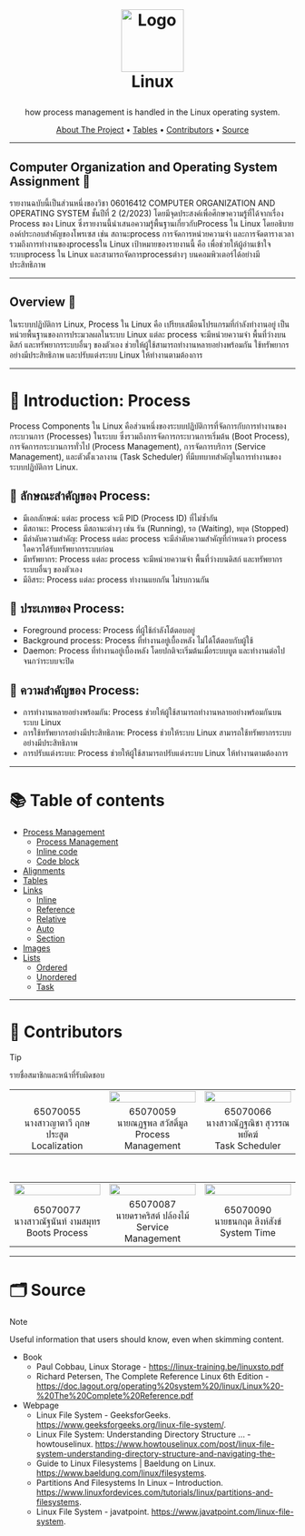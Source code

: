 <!-- LOGO -->
<br />
<h1>
<p align="center">
  <img src="https://cdn-icons-png.flaticon.com/512/518/518713.png" alt="Logo" width="auto" height="110">
  <br>Linux
</h1>
  <p align="center">
    how process management is handled in the Linux operating system.
    <br />
    </p>
</p>
<p align="center">
  <a href="#about">About The Project</a> •
  <a href="#table">Tables</a> •
  <a href="#contributors">Contributors</a> •
  <a href="#source">Source</a>
</p>  

---

<a id="about"></a>
## Computer Organization and Operating System Assignment  :pushpin:
รายงานฉบับนี้เป็นส่วนหนึ่งของวิชา 06016412 COMPUTER ORGANIZATION AND OPERATING SYSTEM ชั้นปีที่ 2 (2/2023) โดยมีจุดประสงค์เพื่อศึกษาความรู้ที่ได้จากเรื่อง Process ของ Linux ซึ่งรายงานนี้นำเสนอความรู้พื้นฐานเกี่ยวกับProcess ใน Linux โดยอธิบายองค์ประกอบสำคัญของโพรเซส เช่น สถานะprocess การจัดการหน่วยความจำ และการจัดตารางเวลา รวมถึงการทำงานของprocessใน Linux เป้าหมายของรายงานนี้ คือ เพื่อช่วยให้ผู้อ่านเข้าใจระบบprocess ใน Linux และสามารถจัดการprocessต่างๆ บนคอมพิวเตอร์ได้อย่างมีประสิทธิภาพ

---

<a id="overview"></a>
## Overview :pushpin:
ในระบบปฏิบัติการ Linux,  Process ใน Linux คือ เปรียบเสมือนโปรแกรมที่กำลังทำงานอยู่ เป็นหน่วยพื้นฐานของการประมวลผลในระบบ Linux แต่ละ process จะมีหน่วยความจำ พื้นที่ว่างบนดิสก์ และทรัพยากรระบบอื่นๆ ของตัวเอง ช่วยให้ผู้ใช้สามารถทำงานหลายอย่างพร้อมกัน ใช้ทรัพยากรอย่างมีประสิทธิภาพ และปรับแต่งระบบ Linux ให้ทำงานตามต้องการ

---

<a id="introduction"></a>
# :round_pushpin: Introduction: Process
Process Components ใน Linux
คือส่วนหนึ่งของระบบปฏิบัติการที่จัดการกับการทำงานของกระบวนการ (Processes) ในระบบ ซึ่งรวมถึงการจัดการกระบวนการเริ่มต้น (Boot Process), การจัดการกระบวนการทั่วไป (Process Management), การจัดการบริการ (Service Management), และตัวตั้งเวลางาน (Task Scheduler) ที่มีบทบาทสำคัญในการทำงานของระบบปฏิบัติการ Linux.


## :paperclip: ลักษณะสำคัญของ Process:
- มีเอกลักษณ์: แต่ละ process จะมี PID (Process ID) ที่ไม่ซ้ำกัน
- มีสถานะ: Process มีสถานะต่างๆ เช่น รัน (Running), รอ (Waiting), หยุด (Stopped)
- มีลำดับความสำคัญ: Process แต่ละ process จะมีลำดับความสำคัญที่กำหนดว่า process ใดควรได้รับทรัพยากรระบบก่อน
- มีทรัพยากร: Process แต่ละ process จะมีหน่วยความจำ พื้นที่ว่างบนดิสก์ และทรัพยากรระบบอื่นๆ ของตัวเอง
- มีอิสระ: Process แต่ละ process ทำงานแยกกัน ไม่รบกวนกัน

## :paperclip: ประเภทของ Process:
- Foreground process: Process ที่ผู้ใช้กำลังโต้ตอบอยู่
- Background process: Process ที่ทำงานอยู่เบื้องหลัง ไม่ได้โต้ตอบกับผู้ใช้
- Daemon: Process ที่ทำงานอยู่เบื้องหลัง โดยปกติจะเริ่มต้นเมื่อระบบบูต และทำงานต่อไปจนกว่าระบบจะปิด

## :paperclip: ความสำคัญของ Process:
- การทำงานหลายอย่างพร้อมกัน: Process ช่วยให้ผู้ใช้สามารถทำงานหลายอย่างพร้อมกันบนระบบ Linux
- การใช้ทรัพยากรอย่างมีประสิทธิภาพ: Process ช่วยให้ระบบ Linux สามารถใช้ทรัพยากรระบบอย่างมีประสิทธิภาพ
- การปรับแต่งระบบ: Process ช่วยให้ผู้ใช้สามารถปรับแต่งระบบ Linux ให้ทำงานตามต้องการ


---

<a id="table"></a>
# :books: Table of contents

- <a href="059 l Process Management/README.md">Process Management</a>
	- <a href="059 l Process Management/#test">Process Management</a>
	* [Inline code](#inline-code)
	* [Code block](#code-block)
- [Alignments](#alignments)
- [Tables](#tables)
- [Links](#links)
	* [Inline](#inline)
	* [Reference](#reference)
	* [Relative](#relative)
	* [Auto](#auto)
	* [Section](#section)
- [Images](#images)
- [Lists](#lists)
	* [Ordered](#ordered)
	* [Unordered](#unordered)
	* [Task](#task)

---

<a id="contributors"></a>
# :briefcase: Contributors
> [!TIP]
> รายชื่อสมาชิกและหน้าที่รับผิดชอบ
>
><p align="center">
><table width="100%" gap="30px">
>    <tr gap="30px">
>      <td overflow="hidden" width="33%"><img style="width: 0px; height: 100%; object-fit: cover;" src="https://github.com/MaledKhaoSan/Project-Comor/blob/main/assets/055.JPG?raw=true"/></td>
>      <td width="33%"><img src="https://github.com/MaledKhaoSan/Project-Comor/blob/main/assets/059.png?raw=true" width="100%"/></td>
>      <td width="33%"><img src="https://cdn-icons-png.flaticon.com/512/1077/1077114.png" width="100%"/></td>
>    </tr>
>    <tr>
>      <td align="center">65070055<br>นางสาวญาตาวี  ฤกษประสูต<br>Localization</td>
>      <td align="center">65070059<br>นายณฏฐพล สวัสดิ์มูล<br>Process Management</td>
>      <td align="center">65070066<br>นางสาวณัฏฐณิชา  สุวรรณพยัคฆ์<br>Task Scheduler</td>
>    </tr>
></table>
><br>
><table width="100%">
>    <tr>
>      <td width="33%"><img src="https://cdn-icons-png.flaticon.com/512/1077/1077114.png" width="100%"/></td>
>      <td width="33%"><img src="https://cdn-icons-png.flaticon.com/512/1077/1077114.png" width="100%"/></td>
>      <td width="33%"><img src="https://github.com/MaledKhaoSan/Project-Comor/blob/main/assets/090.jpg" width="100%"/></td>
>    </tr>
>    <tr>
>      <td align="center">65070077<br>นางสาวณัฐนันท์  งามสมุทร<br>Boots Process</td>
>      <td align="center">65070087<br>นายดราคริสต์  ปล้องไม้<br>Service Management</td>
>      <td align="center">65070090<br>นายธนกฤต  สิงห์สังข์<br>System Time</td>
>    </tr>
></table>
></p>

---

<a id="source"></a>
# :card_index_dividers: Source
> [!NOTE]
> Useful information that users should know, even when skimming content.
> - Book
>    - Paul Cobbau, Linux Storage - https://linux-training.be/linuxsto.pdf
>    - Richard Petersen, The Complete Reference Linux 6th Edition - https://doc.lagout.org/operating%20system%20/linux/Linux%20-%20The%20Complete%20Reference.pdf
> - Webpage
>    - Linux File System - GeeksforGeeks. https://www.geeksforgeeks.org/linux-file-system/.
>    - Linux File System: Understanding Directory Structure ... - howtouselinux. https://www.howtouselinux.com/post/linux-file-system-understanding-directory-structure-and-navigating-the-
>    - Guide to Linux Filesystems | Baeldung on Linux. https://www.baeldung.com/linux/filesystems.
>    - Partitions And Filesystems In Linux – Introduction. https://www.linuxfordevices.com/tutorials/linux/partitions-and-filesystems.
>    - Linux File System - javatpoint. https://www.javatpoint.com/linux-file-system.
